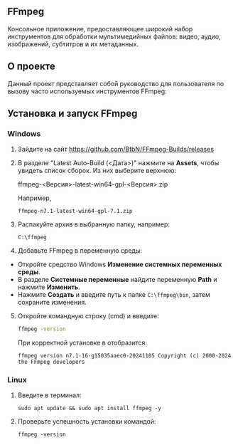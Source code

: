 ## __FFmpeg__
Консольное приложение, предоставляющее широкий
набор инструментов для обработки мультимедийных файлов: видео,
аудио, изображений, субтитров и их метаданных.

## О проекте
Данный проект представляет собой руководство для пользователя по
вызову часто используемых инструментов FFmpeg:



## Установка и запуск __FFmpeg__
### __Windows__
1. Зайдите на сайт https://github.com/BtbN/FFmpeg-Builds/releases
2. В разделе "Latest Auto-Build (<Дата>)" нажмите на **Assets**,
   чтобы увидеть список сборок. Из них выберите верхнюю:

   ffmpeg-<Версия>-latest-win64-gpl-<Версия>.zip

   Например,

   `ffmpeg-n7.1-latest-win64-gpl-7.1.zip`
3. Распакуйте архив в выбранную папку, например:


    `C:\ffmpeg`

4. Добавьте FFmpeg в переменную среды:
- Откройте средство Windows **Изменение системных переменных среды**.
- В разделе **Системные переменные** найдите переменную **Path** и нажмите **Изменить**.
- Нажмите **Создать** и введите путь к папке `C:\ffmpeg\bin`, затем сохраните изменения.

5. Откройте командную строку (cmd) и введите:
   ```bash
   ffmpeg -version
   ```
   При корректной установке в отобразится:

   `ffmpeg version n7.1-16-g15035aaec0-20241105 Copyright (c) 2000-2024 the FFmpeg developers`

### __Linux__
1. Введите в терминал:
   ```
   sudo apt update && sudo apt install ffmpeg -y
   ```
2. Проверьте успешность установки командой:
   ```
   ffmpeg -version
   ```